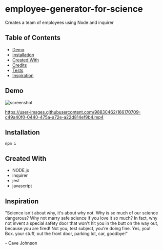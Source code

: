 # employee-generator-for-science
Creates a team of employees using Node and inquirer

## Table of Contents
    
* [Demo](#demo)
* [Installation](#installation)
* [Created With](#created-with)
* [Credits](#credits)
* [Tests](#test)
* [Inspiration](#inspiration)

## Demo

![screenshot](https://user-images.githubusercontent.com/98830462/166164492-79ddfbfb-5131-44db-b2b8-1aef073fd194.png)

https://user-images.githubusercontent.com/98830462/166170709-c49a40f0-0440-475a-a72e-a22d814ef9b4.mp4

## Installation

```
npm i
```

## Created With

- NODE.js
- inquirer
- jest
- javascript

## Inspiration

<p>"Science isn't about why, it's about why not. Why is so much of our science dangerous? Why not marry safe science if you love it so much? In fact, why not invent a special safety door that won't hit you in the butt on the way out, because you are fired! Not you, test subject, you're doing fine. Yes, you! Box. your stuff, out the front door, parking lot, car, goodbye!"</p>
- Cave Johnson

